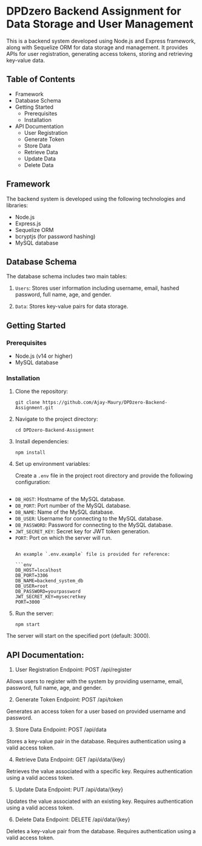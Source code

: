 # DPDzero Backend Assignment for Data Storage and User Management

This is a backend system developed using Node.js and Express framework, along with Sequelize ORM for data storage and management. It provides APIs for user registration, generating access tokens, storing and retrieving key-value data.

## Table of Contents

- Framework
- Database Schema
- Getting Started
  - Prerequisites
  - Installation
- API Documentation
  - User Registration
  - Generate Token
  - Store Data
  - Retrieve Data
  - Update Data
  - Delete Data

## Framework

The backend system is developed using the following technologies and libraries:

- Node.js
- Express.js
- Sequelize ORM
- bcryptjs (for password hashing)
- MySQL database

## Database Schema

The database schema includes two main tables:

1. `Users`: Stores user information including username, email, hashed password, full name, age, and gender.

2. `Data`: Stores key-value pairs for data storage.

## Getting Started

### Prerequisites

- Node.js (v14 or higher)
- MySQL database

### Installation

1. Clone the repository:

   ```
   git clone https://github.com/Ajay-Maury/DPDzero-Backend-Assignment.git
   ```

2. Navigate to the project directory:

   ```
   cd DPDzero-Backend-Assignment
   ```

3. Install dependencies:

   ```
   npm install
   ```

4. Set up environment variables:

   Create a `.env` file in the project root directory and provide the following configuration:

   ```env
- `DB_HOST`: Hostname of the MySQL database.
- `DB_PORT`: Port number of the MySQL database.
- `DB_NAME`: Name of the MySQL database.
- `DB_USER`: Username for connecting to the MySQL database.
- `DB_PASSWORD`: Password for connecting to the MySQL database.
- `JWT_SECRET_KEY`: Secret key for JWT token generation.
- `PORT`: Port on which the server will run.
   ```

   An example `.env.example` file is provided for reference:

   ```env
   DB_HOST=localhost
   DB_PORT=3306
   DB_NAME=backend_system_db
   DB_USER=root
   DB_PASSWORD=yourpassword
   JWT_SECRET_KEY=mysecretkey
   PORT=3000
   ```

5. Run the server:

   ```
   npm start
   ```

The server will start on the specified port (default: 3000).

## API Documentation:
   
1. User Registration
Endpoint: POST /api/register

Allows users to register with the system by providing username, email, password, full name, age, and gender.

2. Generate Token
Endpoint: POST /api/token

Generates an access token for a user based on provided username and password.

3. Store Data
Endpoint: POST /api/data

Stores a key-value pair in the database. Requires authentication using a valid access token.

4. Retrieve Data
Endpoint: GET /api/data/{key}

Retrieves the value associated with a specific key. Requires authentication using a valid access token.

5. Update Data
Endpoint: PUT /api/data/{key}

Updates the value associated with an existing key. Requires authentication using a valid access token.

6. Delete Data
Endpoint: DELETE /api/data/{key}

Deletes a key-value pair from the database. Requires authentication using a valid access token.

